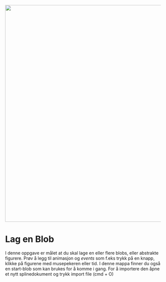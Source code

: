 <p align="center">
<img src="https://user-images.githubusercontent.com/36471591/197015411-eccf7d81-4bd6-440f-b495-46627376f2f9.gif" width="700">
</p>

# Lag en Blob
I denne oppgave er målet at du skal lage en eller flere blobs, eller abstrakte figurere. Prøv å legg til animasjon og <em>events</em> som f.eks trykk på en knapp, klikke på figurene med musepekeren eller tid. I denne mappa finner du også en start-blob som kan brukes for å komme i gang. For å importere den åpne et nytt splinedokument og trykk import file (cmd + O)
